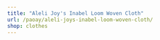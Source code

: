```yaml
---
title: "Aleli Joy's Inabel Loom Woven Cloth"
url: /paoay/aleli-joys-inabel-loom-woven-cloth/
shop: clothes
---
```


